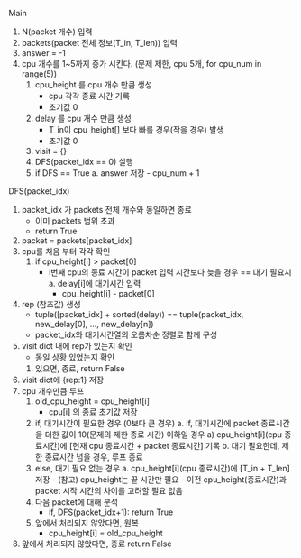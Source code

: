 Main
1. N(packet 개수) 입력
2. packets(packet 전체 정보(T_in, T_len)) 입력
3. answer = -1
4. cpu 개수를 1~5까지 증가 시킨다. (문제 제한, cpu 5개, for cpu_num in range(5))
    1) cpu_height 를 cpu 개수 만큼 생성
        - cpu 각각 종료 시간 기록
        - 초기값 0
    2) delay 를 cpu 개수 만큼 생성
        - T_in이 cpu_height[] 보다 빠를 경우(작을 경우) 발생
        - 초기값 0
    3) visit = {}
    4) DFS(packet_idx == 0) 실행
    5) if DFS == True
        a. answer 저장
            - cpu_num + 1


DFS(packet_idx)
1. packet_idx 가 packets 전체 개수와 동일하면 종료
    - 이미 packets 범위 초과
    - return True
2. packet = packets[packet_idx]   
3. cpu를 처음 부터 각각 확인
    1) if cpu_height[i] > packet[0]
        - i번째 cpu의 종료 시간이 packet 입력 시간보다 늦을 경우 == 대기 필요시
        a. delay[i]에 대기시간 입력
            - cpu_height[i] - packet[0]
4. rep (참조값) 생성
    - tuple([packet_idx] + sorted(delay)) == tuple(packet_idx, new_delay[0], ..., new_delay[n])
    - packet_idx와 대기시간열의 오름차순 정렬로 함께 구성
5. visit dict 내에 rep가 있는지 확인 
    - 동일 상황 있었는지 확인
    1) 있으면, 종료, return False
6. visit dict에 {rep:1} 저장
7. cpu 개수만큼 루프
    1) old_cpu_height = cpu_height[i]
        - cpu[i] 의 종료 초기값 저장
    2) if, 대기시간이 필요한 경우 (0보다 큰 경우)
        a. if, 대기시간에 packet 종료시간을 더한 값이 10(문제의 제한 종료 시간) 이하일 경우
            a) cpu_height[i](cpu 종료시간)에 [현재 cpu 종료시간 + packet 종료시간] 기록
        b. 대기 필요한데, 제한 종료시간 넘을 경우, 루프 종료
    3) else, 대기 필요 없는 경우 
        a. cpu_height[i](cpu 종료시간)에 [T_in + T_len] 저장
            - (참고) cpu_height는 끝 시간만 필요
            - 이전 cpu_height(종료시간)과 packet 시작 시간의 차이를 고려할 필요 없음
    4) 다음 packet에 대해 분석
        - if, DFS(packet_idx+1): return True
    5) 앞에서 처리되지 않았다면, 원복
        - cpu_height[i] = old_cpu_height
8. 앞에서 처리되지 않았다면, 종료
    return False